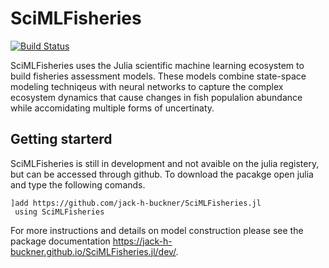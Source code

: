 # SciMLFisheries

[![Build Status](https://github.com/jack-h-buckner/SciMLFisheries.jl/actions/workflows/CI.yml/badge.svg?branch=main)](https://github.com/jack-h-buckner/SciMLFisheries.jl/actions/workflows/CI.yml?query=branch%3Amain)

SciMLFisheries uses the Julia scientific machine learning ecosystem to build fisheries assessment models. These models combine state-space modeling techniqeus with neural networks to capture the complex ecosystem dynamics that cause changes in fish populalion abundance while accomidating multiple forms of uncertinaty. 

## Getting starterd

SciMLFisheries is still in development and not avaible on the julia registery, but can be accessed through github. To download the pacakge open julia and type the following comands.
```
]add https://github.com/jack-h-buckner/SciMLFisheries.jl
 using SciMLFisheries
```

For more instructions and details on model construction please see the package documentation  https://jack-h-buckner.github.io/SciMLFisheries.jl/dev/.